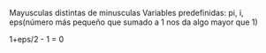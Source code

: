 Mayusculas distintas de minusculas
Variables predefinidas: pi, i, eps(número más pequeño que sumado a 1 nos da algo mayor que 1)

1+eps/2 - 1 = 0